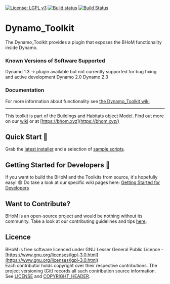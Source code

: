 [![License: LGPL v3](https://img.shields.io/badge/License-LGPL%20v3-blue.svg)](https://www.gnu.org/licenses/lgpl-3.0) [![Build status](https://ci.appveyor.com/api/projects/status/y380jtkuy0s5ejah/branch/master?svg=true)](https://ci.appveyor.com/api/projects/status/dynamo_toolkit/branch/master) [![Build Status](https://dev.azure.com/BHoMBot/BHoM/_apis/build/status/Robot_Toolkit/Robot_Toolkit.CheckCore?branchName=master)](https://dev.azure.com/BHoMBot/BHoM/_build/latest?definitionId=93&branchName=master)

# Dynamo_Toolkit

The Dynamo_Toolkit provides a plugin that exposes the BHoM functionality inside Dynamo.


### Known Versions of Software Supported
Dynamo 1.3 -> plugin available but not currently supported for bug fixing and active development
Dynamo 2.0
Dynamo 2.3

### Documentation
For more information about functionality see [the Dynamo_Toolkit wiki](https://github.com/BHoM/Dynamo_Toolkit/wiki)

---
This toolkit is part of the Buildings and Habitats object Model. Find out more on our [wiki](https://github.com/BHoM/documentation/wiki) or at [https://bhom.xyz](https://bhom.xyz/)

## Quick Start 🚀 

Grab the [latest installer](https://bhom.xyz/) and a selection of [sample scripts](https://github.com/BHoM/samples).


## Getting Started for Developers 🤖 

If you want to build the BHoM and the Toolkits from source, it's hopefully easy! 😄 
Do take a look at our specific wiki pages here: [Getting Started for Developers](https://github.com/BHoM/documentation/wiki/Getting-started-for-developers)


## Want to Contribute? ##

BHoM is an open-source project and would be nothing without its community. Take a look at our contributing guidelines and tips [here](https://github.com/BHoM/BHoM/blob/master/CONTRIBUTING.md).


## Licence ##

BHoM is free software licenced under GNU Lesser General Public Licence - [https://www.gnu.org/licenses/lgpl-3.0.html](https://www.gnu.org/licenses/lgpl-3.0.html)  
Each contributor holds copyright over their respective contributions.
The project versioning (Git) records all such contribution source information.
See [LICENSE](https://github.com/BHoM/BHoM/blob/master/LICENSE) and [COPYRIGHT_HEADER](https://github.com/BHoM/BHoM/blob/master/COPYRIGHT_HEADER.txt).
